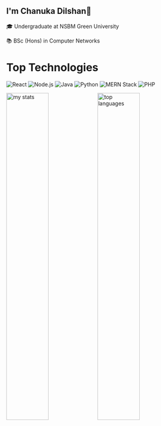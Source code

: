 ## I'm Chanuka Dilshan👋

🎓 Undergraduate at NSBM Green University 

📚 BSc (Hons) in Computer Networks

# Top Technologies  

![React](https://img.shields.io/badge/React-61DBFB?style=for-the-badge&logo=react&logoColor=black) ![Node.js](https://img.shields.io/badge/Node.js-61DBFB?style=for-the-badge&logo=node.js&logoColor=black&color=red)  ![Java](https://img.shields.io/badge/Java-007396?style=for-the-badge&logo=java&logoColor=white)  ![Python](https://img.shields.io/badge/Python-3776AB?style=for-the-badge&logo=python&logoColor=white)  ![MERN Stack](https://img.shields.io/badge/MERN-3DDC84?style=for-the-badge&logo=mongodb&logoColor=white) ![PHP](https://img.shields.io/badge/PHP-777BB4?style=for-the-badge&logo=php&logoColor=white)   

<img alt="my stats" align="left" width="47%" src="https://github-readme-stats.vercel.app/api?username=chanukadilshanamarathunga" />
<img alt="top languages" align="left" width="47%" src="https://github-readme-stats.vercel.app/api/top-langs/?username=chanukadilshanamarathunga&layout=compact" />
